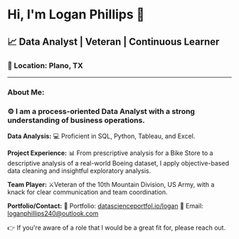 # Hi, I'm Logan Phillips 👋

## 📈 Data Analyst | Veteran | Continuous Learner

### 📍 Location: Plano, TX

---

### About Me:
### ⚙️ I am a process-oriented Data Analyst with a strong understanding of business operations.

**Data Analysis:**
💻  Proficient in SQL, Python, Tableau, and Excel.

**Project Experience:**
📊 From prescriptive analysis for a Bike Store to a descriptive analysis of a real-world Boeing dataset, I apply objective-based data cleaning and insightful exploratory analysis.

**Team Player:**
⚔️Veteran of the 10th Mountain Division, US Army, with a knack for clear communication and team coordination.

**Portfolio/Contact:**
🔗 Portfolio: [datascienceportfol.io/logan](https://www.datascienceportfol.io/logan)
📧 Email: loganphillips240@outlook.com

👉 If you're aware of a role that I would be a great fit for, please reach out.
